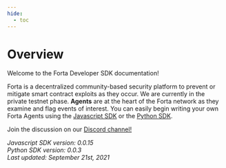 ```yaml
---
hide:
  - toc
---
```


# Overview

Welcome to the Forta Developer SDK documentation!

Forta is a decentralized community-based security platform to prevent or mitigate smart contract exploits as they occur. We are currently in the private testnet phase. **Agents** are at the heart of the Forta network as they examine and flag events of interest. You can easily begin writing your own Forta Agents using the [Javascript SDK](https://www.npmjs.com/package/forta-agent) or the [Python SDK](https://pypi.org/project/forta-agent/).

Join the discussion on our [Discord channel!](https://discord.gg/DUju5Dh4J9)

_Javascript SDK version: 0.0.15_<br>
_Python SDK version: 0.0.3_<br>
_Last updated: September 21st, 2021_
